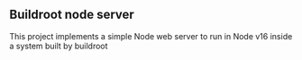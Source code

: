 ## Buildroot node server

This project implements a simple Node web server to run in Node v16 inside a system built by buildroot
